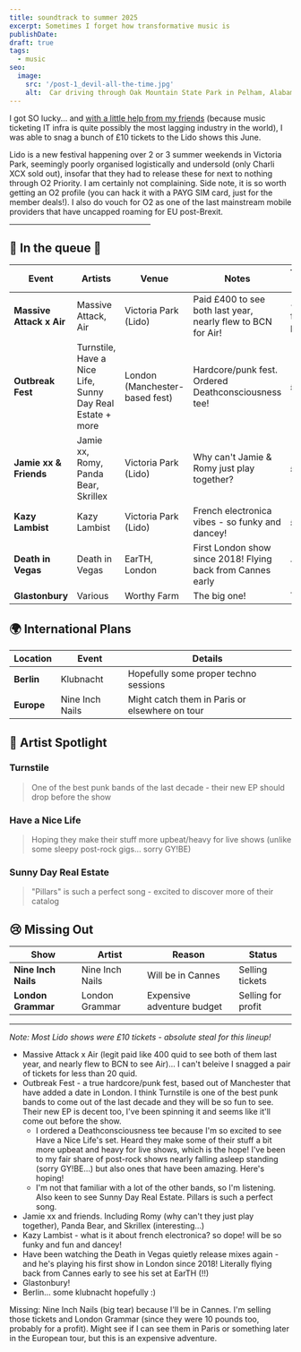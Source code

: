 ```yaml
---
title: soundtrack to summer 2025
excerpt: Sometimes I forget how transformative music is
publishDate:
draft: true
tags:
  - music
seo:
  image:
    src: '/post-1_devil-all-the-time.jpg'
    alt:  Car driving through Oak Mountain State Park in Pelham, Alabama
---
```

I got SO lucky... and <a href='https://open.spotify.com/track/2RnPATK99oGOZygnD2GTO6?si=ff12a1716439487c'>with a little help from my friends</a> (because music ticketing IT infra is quite possibly the most lagging industry in the world), I was able to snag a bunch of £10 tickets to the Lido shows this June.

Lido is a new festival happening over 2 or 3 summer weekends in Victoria Park, seemingly poorly organised logistically and undersold (only Charli XCX sold out), insofar that they had to release these for next to nothing through O2 Priority. I am certainly not complaining. 
Side note, it is so worth getting an O2 profile (you can hack it with a PAYG SIM card, just for the member deals!). I also do vouch for O2 as one of the last mainstream mobile providers that have uncapped roaming for EU post-Brexit. 

<hr align = "left" width="50%">

## 🎵 In the queue 🎫 

| Event | Artists | Venue | Notes | Ticket Cost |
|-------|---------|-------|-------|-------------|
| **Massive Attack x Air** | Massive Attack, Air | Victoria Park (Lido) | Paid £400 to see both last year, nearly flew to BCN for Air! | < £20 for pair |
| **Outbreak Fest** | Turnstile, Have a Nice Life, Sunny Day Real Estate + more | London (Manchester-based fest) | Hardcore/punk fest. Ordered Deathconsciousness tee! | £10 |
| **Jamie xx & Friends** | Jamie xx, Romy, Panda Bear, Skrillex | Victoria Park (Lido) | Why can't Jamie & Romy just play together? | £10 |
| **Kazy Lambist** | Kazy Lambist | Victoria Park (Lido) | French electronica vibes - so funky and dancey! | £10 |
| **Death in Vegas** | Death in Vegas | EarTH, London | First London show since 2018! Flying back from Cannes early | TBD |
| **Glastonbury** | Various | Worthy Farm | The big one! | TBD |

## 🌍 International Plans

| Location | Event | Details |
|----------|-------|---------|
| **Berlin** | Klubnacht | Hopefully some proper techno sessions |
| **Europe** | Nine Inch Nails | Might catch them in Paris or elsewhere on tour |

## 🎯 Artist Spotlight

### Turnstile
> One of the best punk bands of the last decade - their new EP should drop before the show

### Have a Nice Life  
> Hoping they make their stuff more upbeat/heavy for live shows (unlike some sleepy post-rock gigs... sorry GY!BE)

### Sunny Day Real Estate
> "Pillars" is such a perfect song - excited to discover more of their catalog

## 😢 Missing Out

| Show | Artist | Reason | Status |
|------|--------|---------|---------|
| **Nine Inch Nails** | Nine Inch Nails | Will be in Cannes | Selling tickets |
| **London Grammar** | London Grammar | Expensive adventure budget | Selling for profit |

---

*Note: Most Lido shows were £10 tickets - absolute steal for this lineup!*

- Massive Attack x Air (legit paid like 400 quid to see both of them last year, and nearly flew to BCN to see Air)... I can't beleive I snagged a pair of tickets for less than 20 quid. 
- Outbreak Fest - a true hardcore/punk fest, based out of Manchester that have added a date in London. I think Turnstile is one of the best punk bands to come out of the last decade and they will be so fun to see. Their new EP is decent too, I've been spinning it and seems like it'll come out before the show. 
  - I ordered a Deathconsciousness tee because I'm so excited to see Have a Nice Life's set. Heard they make some of their stuff a bit more upbeat and heavy for live shows, which is the hope!
  I've been to my fair share of post-rock shows nearly falling asleep standing (sorry GY!BE...) but also ones that have been amazing. Here's hoping!
  - I'm not that familiar with a lot of the other bands, so I'm listening. Also keen to see Sunny Day Real Estate. Pillars is such a perfect song. 
- Jamie xx and friends. Including Romy (why can't they just play together), Panda Bear, and Skrillex (interesting...)
- Kazy Lambist - what is it about french electronica? so dope! will be so funky and fun and dancey!
- Have been watching the Death in Vegas quietly release mixes again - and he's playing his first show in London since 2018! Literally flying back from Cannes early to see his set at EarTH (!!)
- Glastonbury!
- Berlin... some klubnacht hopefully :) 

Missing: Nine Inch Nails (big tear) because I'll be in Cannes. I'm selling those tickets and London Grammar (since they were 10 pounds too, probably for a profit). Might see if I can see them in Paris or something later in the European tour, but this is an expensive adventure. 